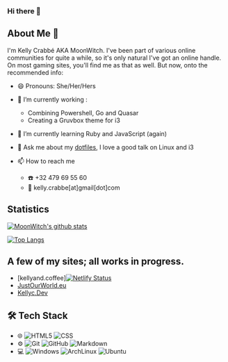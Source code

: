 ### Hi there 👋

## About Me :woman:

I'm Kelly Crabbé AKA MoonWitch. I've been part of various online communities for quite a while, so it's only natural I've got an online handle. On most gaming sites, you'll find me as that as well. But now, onto the recommended info:

- 😄 Pronouns: She/Her/Hers 

- 🔭 I’m currently working :
  - Combining Powershell, Go and Quasar
  - Creating a Gruvbox theme for i3
- 🌱 I’m currently learning Ruby and JavaScript (again)
- 💬 Ask me about my [dotfiles](https://github.com/moonwitch/dotties), I love a good talk on Linux and i3
- 📫 How to reach me
  - :phone: +32 479 69 55 60
  - :email: kelly.crabbe[at]gmail[dot]com

## Statistics
[![MoonWitch's github stats](https://github-readme-stats.vercel.app/api?username=moonwitch&show_icons=true&theme=gruvbox)](https://github.com/anuraghazra/github-readme-stats)

[![Top Langs](https://github-readme-stats.vercel.app/api/top-langs/?username=moonwitch&theme=gruvbox)](https://github.com/anuraghazra/github-readme-stats)

## A few of my sites; all works in progress.
- [kellyand.coffee][![Netlify Status](https://api.netlify.com/api/v1/badges/a864d6c3-f22f-4fad-ab92-75a91bc27098/deploy-status)](https://app.netlify.com/sites/festive-einstein-27f908/deploys)
- [JustOurWorld.eu](https://justourworld.eu)
- [Kellyc.Dev](https://kellyc.dev)

## 🛠 Tech Stack

- 🌐
  ![HTML5](https://img.shields.io/badge/HTML5-E34F26?style=flat-square&logo=html5&logoColor=white)
  ![CSS](https://img.shields.io/badge/CSS-239120?&style=flat-square&logo=css3&logoColor=white)
- ⚙️
  ![Git](https://img.shields.io/badge/Git-F05032?style=flat-square&logo=git&logoColor=white)
  ![GitHub](https://img.shields.io/badge/GitHub-100000?style=flat-square&logo=github&logoColor=white)
  ![Markdown](https://img.shields.io/badge/Markdown-000000?style=flat-square&logo=markdown&logoColor=white)
- 💻 
  ![Windows](https://img.shields.io/badge/Windows-0078D6?style=flat-square&logo=windows&logoColor=white)
  ![ArchLinux](https://img.shields.io/badge/ArchLinux-blue?style=flat-square&logo=archlinux&logoColor=white)
  ![Ubuntu](https://img.shields.io/badge/ubuntu-orange?style=flat-square&logo=ubuntu&logoColor=white)

